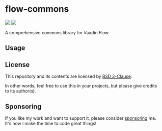 # flow-commons

[![](https://img.shields.io/vaadin-directory/version/flow-commons)](https://vaadin.com/directory/component/flow-commons)
[![](https://img.shields.io/vaadin-directory/star/flow-commons)](https://vaadin.com/directory/component/flow-commons)

A comprehensive commons library for Vaadin Flow.

## Usage

[//]: # (TODO: Add usage instructions.)

## License

This repository and its contents are licensed by [BSD 3-Clause](LICENSE.txt).

In other words, feel free to use this in your projects, but please give credits to its author(s).

## Sponsoring

If you like my work and want to support it, please consider [sponsoring](https://github.com/sponsors/oliveryasuna) me. It's how I make the time to code great things!
